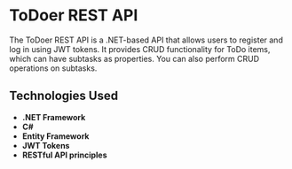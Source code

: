 <h1>ToDoer REST API</h1>

<p>The ToDoer REST API is a .NET-based API that allows users to register and log in using JWT tokens. It provides CRUD functionality for ToDo items, which can have subtasks as properties. You can also perform CRUD operations on subtasks.</p>

<h2>Technologies Used</h2>

<ul>
  <li><strong>.NET Framework</strong></li>
  <li><strong>C#</strong></li>
  <li><strong>Entity Framework</strong></li>
  <li><strong>JWT Tokens</strong></li>
  <li><strong>RESTful API principles</strong></li>
</ul>
